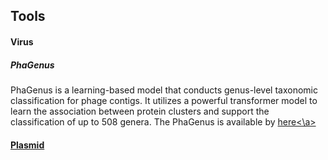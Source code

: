 ## Tools

#### Virus

##### PhaGenus
PhaGenus is a learning-based model that conducts genus-level taxonomic classification for phage contigs. It utilizes a powerful transformer model to learn the association between protein clusters and support the classification of up to 508 genera. The PhaGenus is available by <a href="https://github.com/jiaojiaoguan/phagenus"> here<\a>


#### Plasmid

